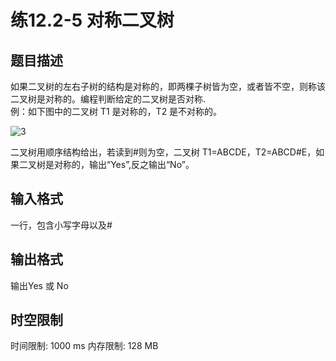 # 练12.2-5  对称二叉树

## 题目描述

如果二叉树的左右子树的结构是对称的，即两棵子树皆为空，或者皆不空，则称该二叉树是对称的。编程判断给定的二叉树是否对称.    
例：如下图中的二叉树 T1 是对称的，T2 是不对称的。

![3](https://cdn.luogu.com.cn/upload/image_hosting/sio9l2nn.png)

二叉树用顺序结构给出，若读到#则为空，二叉树 T1=ABCDE，T2=ABCD#E，如果二叉树是对称的，输出“Yes”,反之输出“No”。

## 输入格式

一行，包含小写字母以及#

## 输出格式

输出Yes 或 No

## 时空限制

时间限制: 1000 ms
内存限制: 128 MB
